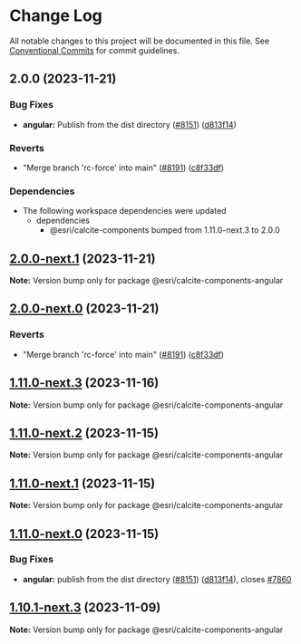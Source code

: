 # Change Log

All notable changes to this project will be documented in this file.
See [Conventional Commits](https://conventionalcommits.org) for commit guidelines.

## 2.0.0 (2023-11-21)


### Bug Fixes

* **angular:** Publish from the dist directory ([#8151](https://github.com/Esri/calcite-design-system/issues/8151)) ([d813f14](https://github.com/Esri/calcite-design-system/commit/d813f14c3c2fc7b765ccf27166f31201d91f2ac5))


### Reverts

* "Merge branch 'rc-force' into main" ([#8191](https://github.com/Esri/calcite-design-system/issues/8191)) ([c8f33df](https://github.com/Esri/calcite-design-system/commit/c8f33dfd4ef8b0badd22ee6f73a939307acbbc4c))


### Dependencies

* The following workspace dependencies were updated
  * dependencies
    * @esri/calcite-components bumped from 1.11.0-next.3 to 2.0.0

## [2.0.0-next.1](https://github.com/Esri/calcite-design-system/compare/@esri/calcite-components-angular@2.0.0-next.0...@esri/calcite-components-angular@2.0.0-next.1) (2023-11-21)

**Note:** Version bump only for package @esri/calcite-components-angular

## [2.0.0-next.0](https://github.com/Esri/calcite-design-system/compare/@esri/calcite-components-angular@1.11.0-next.3...@esri/calcite-components-angular@2.0.0-next.0) (2023-11-21)

### Reverts

- "Merge branch 'rc-force' into main" ([#8191](https://github.com/Esri/calcite-design-system/issues/8191)) ([c8f33df](https://github.com/Esri/calcite-design-system/commit/c8f33dfd4ef8b0badd22ee6f73a939307acbbc4c))

## [1.11.0-next.3](https://github.com/Esri/calcite-design-system/compare/@esri/calcite-components-angular@1.11.0-next.2...@esri/calcite-components-angular@1.11.0-next.3) (2023-11-16)

**Note:** Version bump only for package @esri/calcite-components-angular

## [1.11.0-next.2](https://github.com/Esri/calcite-design-system/compare/@esri/calcite-components-angular@1.11.0-next.1...@esri/calcite-components-angular@1.11.0-next.2) (2023-11-15)

**Note:** Version bump only for package @esri/calcite-components-angular

## [1.11.0-next.1](https://github.com/Esri/calcite-design-system/compare/@esri/calcite-components-angular@1.11.0-next.0...@esri/calcite-components-angular@1.11.0-next.1) (2023-11-15)

**Note:** Version bump only for package @esri/calcite-components-angular

## [1.11.0-next.0](https://github.com/Esri/calcite-design-system/compare/@esri/calcite-components-angular@1.10.0...@esri/calcite-components-angular@1.11.0-next.0) (2023-11-15)

### Bug Fixes

- **angular:** publish from the dist directory ([#8151](https://github.com/Esri/calcite-design-system/issues/8151)) ([d813f14](https://github.com/Esri/calcite-design-system/commit/d813f14c3c2fc7b765ccf27166f31201d91f2ac5)), closes [#7860](https://github.com/Esri/calcite-design-system/issues/7860)

## [1.10.1-next.3](https://github.com/Esri/calcite-design-system/compare/@esri/calcite-components-angular@1.10.0...@esri/calcite-components-angular@1.10.1-next.3) (2023-11-09)

**Note:** Version bump only for package @esri/calcite-components-angular
